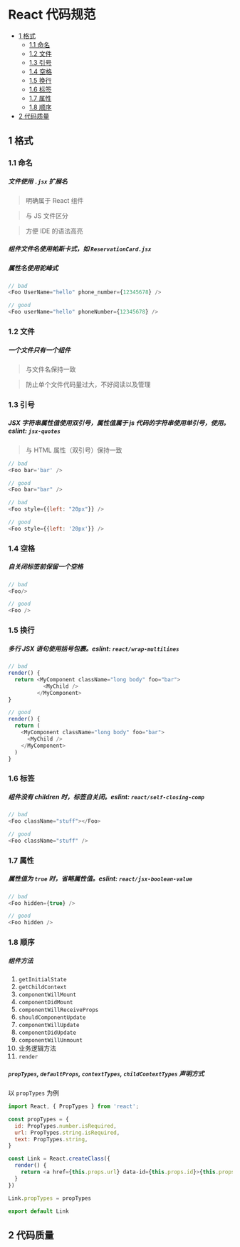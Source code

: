 # React 代码规范

* [1 格式](#1-格式)
  * [1.1 命名](#11-命名)
  * [1.2 文件](#12-文件)
  * [1.3 引号](#13-引号)
  * [1.4 空格](#14-空格)
  * [1.5 换行](#15-换行)
  * [1.6 标签](#16-标签)
  * [1.7 属性](#17-属性)
  * [1.8 顺序](#18-顺序)
* [2 代码质量](#2-代码质量)

## 1 格式

### 1.1 命名

##### 文件使用 `.jsx` 扩展名

> 明确属于 React 组件

> 与 JS 文件区分

> 方便 IDE 的语法高亮

##### 组件文件名使用帕斯卡式，如 `ReservationCard.jsx`

##### 属性名使用驼峰式

```javascript
// bad
<Foo UserName="hello" phone_number={12345678} />

// good
<Foo userName="hello" phoneNumber={12345678} />
```

### 1.2 文件

##### 一个文件只有一个组件

> 与文件名保持一致

> 防止单个文件代码量过大，不好阅读以及管理

### 1.3 引号

##### JSX 字符串属性值使用双引号，属性值属于 js 代码的字符串使用单引号，使用。eslint: `jsx-quotes`

> 与 HTML 属性（双引号）保持一致

```javascript
// bad
<Foo bar='bar' />

// good
<Foo bar="bar" />

// bad
<Foo style={{left: "20px"}} />

// good
<Foo style={{left: '20px'}} />
```

### 1.4 空格

##### 自关闭标签前保留一个空格
```javascript
// bad
<Foo/>

// good
<Foo />
```

### 1.5 换行

##### 多行 JSX 语句使用括号包裹。eslint: `react/wrap-multilines`

```javascript
// bad
render() {
  return <MyComponent className="long body" foo="bar">
           <MyChild />
         </MyComponent>
}

// good
render() {
  return (
    <MyComponent className="long body" foo="bar">
      <MyChild />
    </MyComponent>
  )
}
```

### 1.6 标签

##### 组件没有 children 时，标签自关闭。eslint: `react/self-closing-comp`

```javascript
// bad
<Foo className="stuff"></Foo>

// good
<Foo className="stuff" />
```

### 1.7 属性

##### 属性值为 `true` 时，省略属性值。eslint: `react/jsx-boolean-value`

```javascript
// bad
<Foo hidden={true} />

// good
<Foo hidden />
```

### 1.8 顺序

##### 组件方法

1. `getInitialState`
1. `getChildContext`
1. `componentWillMount`
1. `componentDidMount`
1. `componentWillReceiveProps`
1. `shouldComponentUpdate`
1. `componentWillUpdate`
1. `componentDidUpdate`
1. `componentWillUnmount`
1. 业务逻辑方法
1. `render`

##### `propTypes`, `defaultProps`, `contextTypes`, `childContextTypes` 声明方式

以 `propTypes` 为例

```javascript
import React, { PropTypes } from 'react';

const propTypes = {
  id: PropTypes.number.isRequired,
  url: PropTypes.string.isRequired,
  text: PropTypes.string,
}

const Link = React.createClass({
  render() {
    return <a href={this.props.url} data-id={this.props.id}>{this.props.text}</a>
  }
})

Link.propTypes = propTypes

export default Link
```

## 2 代码质量



